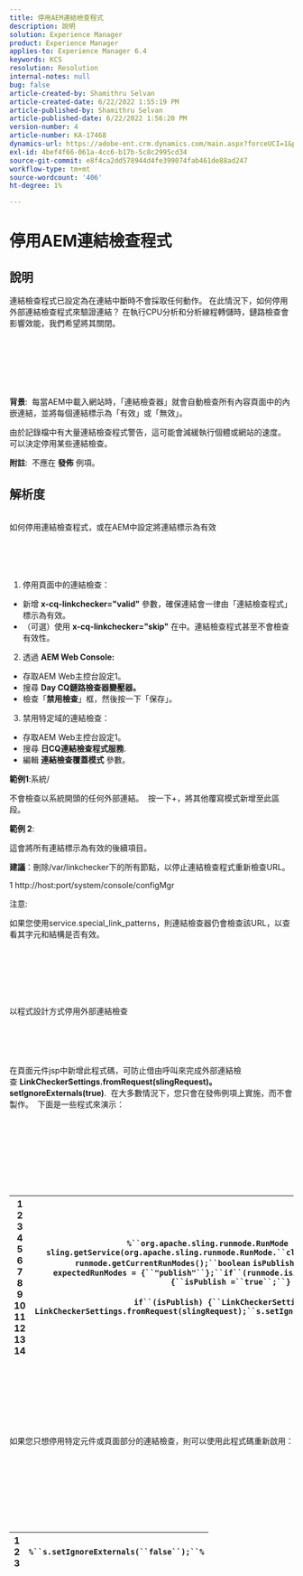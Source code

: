 ```yaml
---
title: 停用AEM連結檢查程式
description: 說明
solution: Experience Manager
product: Experience Manager
applies-to: Experience Manager 6.4
keywords: KCS
resolution: Resolution
internal-notes: null
bug: false
article-created-by: Shamithru Selvan
article-created-date: 6/22/2022 1:55:19 PM
article-published-by: Shamithru Selvan
article-published-date: 6/22/2022 1:56:20 PM
version-number: 4
article-number: KA-17468
dynamics-url: https://adobe-ent.crm.dynamics.com/main.aspx?forceUCI=1&pagetype=entityrecord&etn=knowledgearticle&id=ae18d9f1-32f2-ec11-bb3d-6045bd01576a
exl-id: 4bef4f66-061a-4cc6-b17b-5c8c2995cd34
source-git-commit: e8f4ca2dd578944d4fe399074fab461de88ad247
workflow-type: tm+mt
source-wordcount: '406'
ht-degree: 1%

---
```


# 停用AEM連結檢查程式

## 說明


連結檢查程式已設定為在連結中斷時不會採取任何動作。 在此情況下，如何停用外部連結檢查程式來驗證連結？ 在執行CPU分析和分析線程轉儲時，鏈路檢查會影響效能，我們希望將其關閉。
<br><br><br><br> <br><br><br><br>
<b>背景</b>:  每當AEM中載入網站時，「連結檢查器」就會自動檢查所有內容頁面中的內嵌連結，並將每個連結標示為「有效」或「無效」。

由於記錄檔中有大量連結檢查程式警告，這可能會減緩執行個體或網站的速度。  可以決定停用某些連結檢查。

<b>附註</b>:  不應在 <b>發佈</b> 例項。


## 解析度

<br>如何停用連結檢查程式，或在AEM中設定將連結標示為有效<br><br><br><br><br>
1. 停用頁面中的連結檢查：

- 新增 <b>x-cq-linkchecker=&quot;valid&quot;</b> 參數，確保連結會一律由「連結檢查程式」標示為有效。
- （可選）使用 <b>x-cq-linkchecker=&quot;skip&quot;</b> 在中。連結檢查程式甚至不會檢查有效性。


2. 透過 <b>AEM Web Console:</b>

- 存取AEM Web主控台設定1。
- 搜尋 <b>Day CQ鏈路檢查器變壓器。</b>
- 檢查「<b>禁用檢查</b>」框，然後按一下「保存」。


3. 禁用特定域的連結檢查：

- 存取AEM Web主控台設定1。
- 搜尋 <b>日CQ連結檢查程式服務</b>.
- 編輯 <b>連結檢查覆蓋模式</b> 參數。


<b>範例1</b>:系統/

不會檢查以系統開頭的任何外部連結。  按一下+，將其他覆寫模式新增至此區段。

<b>範例 2</b>:

這會將所有連結標示為有效的後續項目。

<b>建議</b>：刪除/var/linkchecker下的所有節點，以停止連結檢查程式重新檢查URL。

1 http://host:port/system/console/configMgr



注意:

如果您使用service.special_link_patterns，則連結檢查器仍會檢查該URL，以查看其字元和結構是否有效。


<br><br><br><br> <br><br>以程式設計方式停用外部連結檢查<br><br><br><br> <br><br>
在頁面元件jsp中新增此程式碼，可防止借由呼叫來完成外部連結檢查 <b>LinkCheckerSettings.fromRequest(slingRequest)。setIgnoreExternals(true)</b>.  在大多數情況下，您只會在發佈例項上實施，而不會製作。  下面是一些程式來演示：
<br><br><br><br><br> <br><br><br><br>

| 1<br>  2<br>  3<br>  4<br>  5<br>  6<br>  7<br>  8<br>  9<br>  10<br>  11<br>  12<br>  13<br>  14 | `%``org.apache.sling.runmode.RunMode runmode = sling.getService(org.apache.sling.runmode.RunMode.``class``);``String runmodes = runmode.getCurrentRunModes();``boolean` `isPublish =``false``;``String  expectedRunModes = {``"publish"``};``if``(runmode.isActive(expectedRunModes)) {``isPublish =``true``;``}`<br>   <br>  `if``(isPublish) {``LinkCheckerSettings s = LinkCheckerSettings.fromRequest(slingRequest);``s.setIgnoreExternals(``true``);``}``%` |
| --- | --- |

<br><br><br><br><br> <br><br>
如果您只想停用特定元件或頁面部分的連結檢查，則可以使用此程式碼重新啟用：
<br><br><br><br><br> <br><br><br><br>

| 1<br>  2<br>  3 | `%``s.setIgnoreExternals(``false``);``%` |
| --- | --- |
